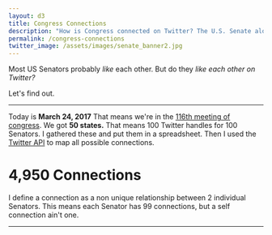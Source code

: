 ```yaml
---
layout: d3
title: Congress Connections
description: "How is Congress connected on Twitter? The U.S. Senate alone has almost 5,000 unique relationships."
permalink: /congress-connections
twitter_image: /assets/images/senate_banner2.jpg
---
```


Most US Senators probably *like* each other. But do they *like each other on Twitter?* 

Let's find out. 

---

Today is **March 24, 2017** That means we're in the [116th meeting of congress]. We got **50 states.** That means 100 Twitter handles for 100 Senators. I gathered these and put them in a spreadsheet. Then I used the [Twitter API] to map all possible connections. 

# 4,950 Connections

I define a connection as a non unique relationship between 2 individual Senators. This means each Senator has 99 connections, but a self connection ain't one. 

<!-- For example:

- Cory Booker follows Tom Cotton (Orange)
- Tom Cotton is followed by Cory Booker (Blue)
- Cory Booker and Al Franken are friends (Purple)
- Al Franken and Cory Booker are friends (Purple) -->

---

[Twitter api]: https://developer.twitter.com/en/docs
[116th meeting of congress]: https://en.wikipedia.org/wiki/116th_United_States_Congress
